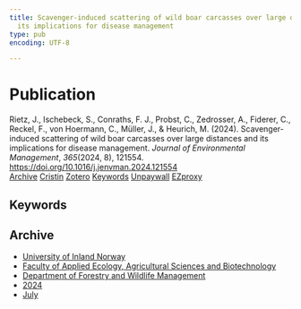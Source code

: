 ```yaml
---
title: Scavenger-induced scattering of wild boar carcasses over large distances and
  its implications for disease management
type: pub
encoding: UTF-8

---
```

<h1>Publication</h1>
<article id="csl-bib-container-LXPBSCN4" class="csl-bib-container">
  <div class="csl-bib-body"> <div class="csl-entry">Rietz, J., Ischebeck, S., Conraths, F. J., Probst, C., Zedrosser, A., Fiderer, C., Reckel, F., von Hoermann, C., Müller, J., &#38; Heurich, M. (2024). Scavenger-induced scattering of wild boar carcasses over large distances and its implications for disease management. <i>Journal of Environmental Management</i>, <i>365</i>(2024, 8), 121554. <a href="https://doi.org/10.1016/j.jenvman.2024.121554">https://doi.org/10.1016/j.jenvman.2024.121554</a></div> </div>
  <div class="csl-bib-buttons">
    <a href="#taxonomy-article-LXPBSCN4" alt="archive" class="csl-bib-button">Archive</a>
    <a href="https://app.cristin.no/results/show.jsf?id=2281325" alt="Cristin" class="csl-bib-button">Cristin</a>
    <a href="http://zotero.org/groups/5881554/items/LXPBSCN4" alt="Zotero" class="csl-bib-button">Zotero</a>
    <a href="#keywords-article-LXPBSCN4" alt="keywords" class="csl-bib-button">Keywords</a>
    <a href="https://doi.org/10.1016/j.jenvman.2024.121554" alt="Unpaywall" class="csl-bib-button">Unpaywall</a>
    <a href="https://doi.org/10.1016/j.jenvman.2024.121554" alt="EZproxy" class="csl-bib-button">EZproxy</a>
  </div>
  <div id="csl-bib-meta-container-LXPBSCN4"></div>
</article>
<div id="csl-bib-meta-LXPBSCN4" class="csl-bib-meta">
  <article id="keywords-article-LXPBSCN4" class="keywords-article">
    <h1>Keywords</h1>
    
  </article>
  <article id="taxonomy-article-LXPBSCN4" class="taxonomy-article">
    <h1>Archive</h1>
    <ul>
      <li>
        <a href="/en/archive/?key=3DCRN523">University of Inland Norway</a>
      </li>
      <li>
        <a href="/en/archive/?key=T77LXH6D">Faculty of Applied Ecology, Agricultural Sciences and Biotechnology</a>
      </li>
      <li>
        <a href="/en/archive/?key=7TRARPE3">Department of Forestry and Wildlife Management</a>
      </li>
      <li>
        <a href="/en/archive/?key=A4XX8HDP">2024</a>
      </li>
      <li>
        <a href="/en/archive/?key=XQSCGFIL">July</a>
      </li>
    </ul>
  </article>
</div>
